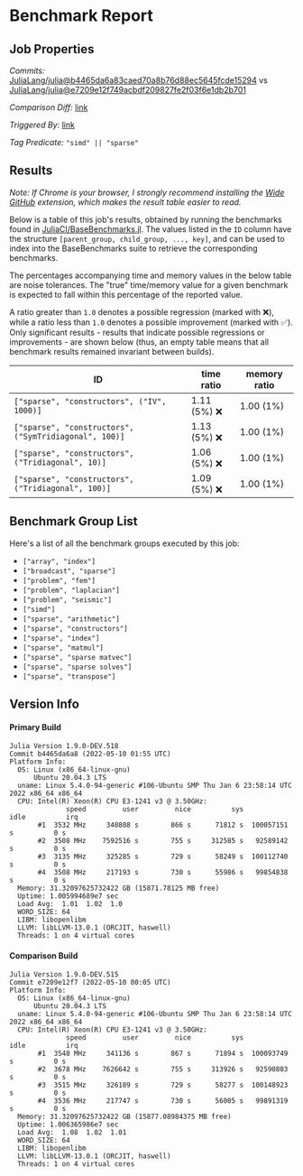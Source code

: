 # Benchmark Report

## Job Properties

*Commits:* [JuliaLang/julia@b4465da6a83caed70a8b76d88ec5645fcde15294](https://github.com/JuliaLang/julia/commit/b4465da6a83caed70a8b76d88ec5645fcde15294) vs [JuliaLang/julia@e7209e12f749acbdf209827fe2f03f6e1db2b701](https://github.com/JuliaLang/julia/commit/e7209e12f749acbdf209827fe2f03f6e1db2b701)

*Comparison Diff:* [link](https://github.com/JuliaLang/julia/compare/e7209e12f749acbdf209827fe2f03f6e1db2b701..b4465da6a83caed70a8b76d88ec5645fcde15294)

*Triggered By:* [link](https://github.com/JuliaLang/julia/pull/45183#issuecomment-1121781087)

*Tag Predicate:* `"simd" || "sparse"`

## Results

*Note: If Chrome is your browser, I strongly recommend installing the [Wide GitHub](https://chrome.google.com/webstore/detail/wide-github/kaalofacklcidaampbokdplbklpeldpj?hl=en)
extension, which makes the result table easier to read.*

Below is a table of this job's results, obtained by running the benchmarks found in
[JuliaCI/BaseBenchmarks.jl](https://github.com/JuliaCI/BaseBenchmarks.jl). The values
listed in the `ID` column have the structure `[parent_group, child_group, ..., key]`,
and can be used to index into the BaseBenchmarks suite to retrieve the corresponding
benchmarks.

The percentages accompanying time and memory values in the below table are noise tolerances. The "true"
time/memory value for a given benchmark is expected to fall within this percentage of the reported value.

A ratio greater than `1.0` denotes a possible regression (marked with :x:), while a ratio less
than `1.0` denotes a possible improvement (marked with :white_check_mark:). Only significant results - results
that indicate possible regressions or improvements - are shown below (thus, an empty table means that all
benchmark results remained invariant between builds).

| ID | time ratio | memory ratio |
|----|------------|--------------|
| `["sparse", "constructors", ("IV", 1000)]` | 1.11 (5%) :x: | 1.00 (1%)  |
| `["sparse", "constructors", ("SymTridiagonal", 100)]` | 1.13 (5%) :x: | 1.00 (1%)  |
| `["sparse", "constructors", ("Tridiagonal", 10)]` | 1.06 (5%) :x: | 1.00 (1%)  |
| `["sparse", "constructors", ("Tridiagonal", 100)]` | 1.09 (5%) :x: | 1.00 (1%)  |

## Benchmark Group List

Here's a list of all the benchmark groups executed by this job:

- `["array", "index"]`
- `["broadcast", "sparse"]`
- `["problem", "fem"]`
- `["problem", "laplacian"]`
- `["problem", "seismic"]`
- `["simd"]`
- `["sparse", "arithmetic"]`
- `["sparse", "constructors"]`
- `["sparse", "index"]`
- `["sparse", "matmul"]`
- `["sparse", "sparse matvec"]`
- `["sparse", "sparse solves"]`
- `["sparse", "transpose"]`

## Version Info

#### Primary Build

```
Julia Version 1.9.0-DEV.518
Commit b4465da6a8 (2022-05-10 01:55 UTC)
Platform Info:
  OS: Linux (x86_64-linux-gnu)
      Ubuntu 20.04.3 LTS
  uname: Linux 5.4.0-94-generic #106-Ubuntu SMP Thu Jan 6 23:58:14 UTC 2022 x86_64 x86_64
  CPU: Intel(R) Xeon(R) CPU E3-1241 v3 @ 3.50GHz: 
              speed         user         nice          sys         idle          irq
       #1  3532 MHz     340808 s        866 s      71812 s  100057151 s          0 s
       #2  3508 MHz    7592516 s        755 s     312585 s   92589142 s          0 s
       #3  3135 MHz     325285 s        729 s      58249 s  100112740 s          0 s
       #4  3508 MHz     217193 s        730 s      55986 s   99854838 s          0 s
  Memory: 31.32097625732422 GB (15871.78125 MB free)
  Uptime: 1.005994689e7 sec
  Load Avg:  1.01  1.02  1.0
  WORD_SIZE: 64
  LIBM: libopenlibm
  LLVM: libLLVM-13.0.1 (ORCJIT, haswell)
  Threads: 1 on 4 virtual cores

```

#### Comparison Build

```
Julia Version 1.9.0-DEV.515
Commit e7209e12f7 (2022-05-10 00:05 UTC)
Platform Info:
  OS: Linux (x86_64-linux-gnu)
      Ubuntu 20.04.3 LTS
  uname: Linux 5.4.0-94-generic #106-Ubuntu SMP Thu Jan 6 23:58:14 UTC 2022 x86_64 x86_64
  CPU: Intel(R) Xeon(R) CPU E3-1241 v3 @ 3.50GHz: 
              speed         user         nice          sys         idle          irq
       #1  3548 MHz     341136 s        867 s      71894 s  100093749 s          0 s
       #2  3678 MHz    7626642 s        755 s     313926 s   92590803 s          0 s
       #3  3515 MHz     326189 s        729 s      58277 s  100148923 s          0 s
       #4  3536 MHz     217747 s        730 s      56005 s   99891319 s          0 s
  Memory: 31.32097625732422 GB (15877.08984375 MB free)
  Uptime: 1.006365986e7 sec
  Load Avg:  1.08  1.02  1.01
  WORD_SIZE: 64
  LIBM: libopenlibm
  LLVM: libLLVM-13.0.1 (ORCJIT, haswell)
  Threads: 1 on 4 virtual cores

```
